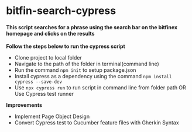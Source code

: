 # bitfin-search-cypress

#### This script searches for a phrase using the search bar on the bitfinex homepage and clicks on the results

**Follow the steps below to run the cypress script**
- Clone project to local folder
- Navigate to the path of the folder in terminal(command line)
-  Run the command `npm init` to setup package.json
- Install cypress as a dependency using the command `npm install cypress --save-dev`
- Use `npx cypress run` to run script in command line from folder path OR Use Cypress test runner

**Improvements**
- Implement Page Object Design
- Convert Cypress test to Cucumber feature files with Gherkin Syntax
